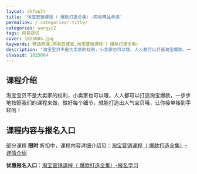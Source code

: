 ```yaml
---
layout: default
title: '淘宝营销课程（ 爆款打造全集）-网易精品单课'
permalink: /:categories/:title/
categories: wangyi2
tags: 网易提供
cover: 1025004.jpg
keywords: 精选网课,网易云课堂,淘宝营销课程（ 爆款打造全集）
description: "淘宝宝贝不是大卖家的权利，小卖家也可以哦，人人都可以打造淘宝爆款，一步步地按照我们的课程来做，做好每个细节，就能打造出人气宝贝哦，让你接单接到手软哈！淘宝营销课程（爆款打造全集）"
classid: 1025004
---
```


## 课程介绍

淘宝宝贝不是大卖家的权利，小卖家也可以哦，人人都可以打造淘宝爆款，一步步地按照我们的课程来做，做好每个细节，就能打造出人气宝贝哦，让你接单接到手软哈！

## 课程内容与报名入口

部分课程 **限时** 折扣中，课程内容详细介绍见：[淘宝营销课程（ 爆款打造全集）-详情介绍](https://study.163.com/course/introduction/1025004.htm?share=1&shareId=1025206652&utm_campaign=share&utm_medium=iphoneShare&utm_source=&utm_u=1025206652)

**优惠报名入口**：[淘宝营销课程（ 爆款打造全集）-报名学习](https://study.163.com/course/introduction/1025004.htm?share=1&shareId=1025206652&utm_campaign=share&utm_medium=iphoneShare&utm_source=&utm_u=1025206652)

